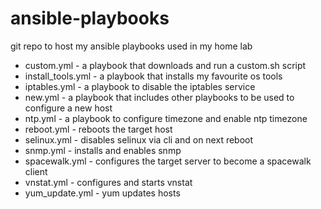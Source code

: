 # ansible-playbooks

git repo to host my ansible playbooks used in my home lab 

- custom.yml 	- a playbook that downloads and run a custom.sh script
- install_tools.yml - a playbook that installs my favourite os tools
- iptables.yml	- a playbook to disable the iptables service
- new.yml	- a playbook that includes other playbooks to be used to configure a new host
- ntp.yml 	- a playbook to configure timezone and enable ntp timezone
- reboot.yml	- reboots the target host
- selinux.yml 	- disables selinux via cli and on next reboot
- snmp.yml	- installs and enables snmp
- spacewalk.yml	- configures the target server to become a spacewalk client
- vnstat.yml	- configures and starts vnstat
- yum_update.yml - yum updates hosts
